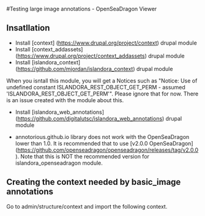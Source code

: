 #Testing large image annotations - OpenSeaDragon Viewer


## Insatllation
* Install [context] (https://www.drupal.org/project/context) drupal module
* Install [context_addassets] (https://www.drupal.org/project/context_addassets) drupal module
* Install [islandora_context] (https://github.com/mjordan/islandora_context) drupal module

When you isntall this module, you will get a Notices such as "Notice: Use of undefined constant ISLANDORA_REST_OBJECT_GET_PERM - assumed 'ISLANDORA_REST_OBJECT_GET_PERM'".  Please ignore that for now.  There is an issue created with the module about this.

* Install [islandora_web_annotations] (https://github.com/digitalutsc/islandora_web_annotations) drupal module

* annotorious.github.io library does not work with the OpenSeaDragon lower than 1.0.  It is recommended that to use [v2.0.0 OpenSeaDragon] (https://github.com/openseadragon/openseadragon/releases/tag/v2.0.0).  Note that this is NOT the recommended version for islandora_openseadragon module.  

## Creating the context needed by basic_image annotations
Go to admin/structure/context and import the following context.
